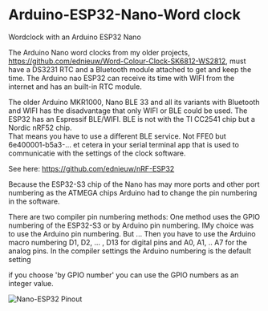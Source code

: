 # Arduino-ESP32-Nano-Word clock
Wordclock with an Arduino ESP32 Nano

The Arduino Nano word clocks from my older projects, https://github.com/ednieuw/Word-Colour-Clock-SK6812-WS2812, must have a DS3231 RTC and a Bluetooth module attached to get and keep the time.
The Arduino nao ESP32 can receive its time with WIFI from the internet and has an built-in RTC module.

The older Arduino MKR1000, Nano BLE 33 and all its variants with Bluetooth and WIFI has the disadvantage that only WIFI or BLE could be used. The ESP32 has an Espressif BLE/WIFI. BLE is not with the TI CC2541 chip but a Nordic nRF52 chip. <br>
That means you have to use a different BLE service. Not FFE0 but 6e400001-b5a3-... et cetera in your serial terminal app that is used to communicatie with the settings of the clock software.

See here: https://github.com/ednieuw/nRF-ESP32

Because the ESP32-S3 chip of the Nano has may more ports and other port numbering as the ATMEGA chips Arduino had to change the pin numbering in the software. 

There are two compiler pin numbering methods: One method uses the GPIO numbering of the ESP32-S3 or by Arduino pin numbering.
IMy choice was to use the Arduino pin numbering. But ... Then you have to use the Arduino macro numbering D1, D2, ... , D13  for digital pins and A0, A1, .. A7 for the analog pins. In the compiler settings the Arduino numbering is the default setting

if you choose 'by GPIO number' you can use the GPIO numbers as an integer value. 

![Nano-ESP32 Pinout](https://github.com/ednieuw/Arduino-ESP32-Nano-Wordclock/assets/12166816/8d2201ea-e34a-4734-9fc0-5480a702290c)
